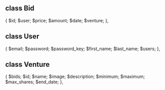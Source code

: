 
## class Bid ##
{ 
    $id;
    $user;
    $price;
    $amount;
    $date;
    $venture;
},
## class User
{
    $email;
    $password;
    $password_key;
    $first_name;
    $last_name;
    $users;
},
## class Venture
{
    $bids;
    $id;
    $name;
    $image;
    $description;
    $minimum;
    $maximum;
    $max_shares;
    $end_date;
    },
    

